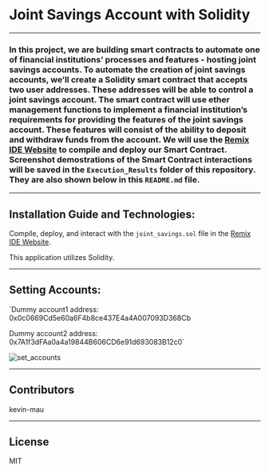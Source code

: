 # Joint Savings Account with Solidity
 
---
### In this project, we are building smart contracts to automate one of financial institutions’ processes and features - hosting joint savings accounts.  To automate the creation of joint savings accounts, we’ll create a Solidity smart contract that accepts two user addresses. These addresses will be able to control a joint savings account. The smart contract will use ether management functions to implement a financial institution’s requirements for providing the features of the joint savings account. These features will consist of the ability to deposit and withdraw funds from the account.  We will use the [Remix IDE Website](https://remix.ethereum.org/) to compile and deploy our Smart Contract.  Screenshot demostrations of the Smart Contract interactions will be saved in the `Execution_Results` folder of this repository.  They are also shown below in this `README.md` file.

---
## Installation Guide and Technologies:

Compile, deploy, and interact with the `joint_savings.sol` file in the [Remix IDE Website](https://remix.ethereum.org/).

This application utilizes Solidity.

---
## Setting Accounts:
`Dummy account1 address: 0x0c0669Cd5e60a6F4b8ce437E4a4A007093D368Cb

 Dummy account2 address: 0x7A1f3dFAa0a4a19844B606CD6e91d693083B12c0`
 
 
![set_accounts](https://user-images.githubusercontent.com/85687829/141694412-671295bd-2011-4494-abc3-8b53f0027be3.png)







---

## Contributors

kevin-mau

---

## License

MIT
